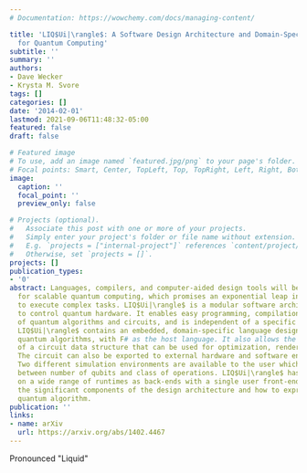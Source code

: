 ```yaml
---
# Documentation: https://wowchemy.com/docs/managing-content/

title: 'LIQ$Ui|\rangle$: A Software Design Architecture and Domain-Specific Language
  for Quantum Computing'
subtitle: ''
summary: ''
authors:
- Dave Wecker
- Krysta M. Svore
tags: []
categories: []
date: '2014-02-01'
lastmod: 2021-09-06T11:48:32-05:00
featured: false
draft: false

# Featured image
# To use, add an image named `featured.jpg/png` to your page's folder.
# Focal points: Smart, Center, TopLeft, Top, TopRight, Left, Right, BottomLeft, Bottom, BottomRight.
image:
  caption: ''
  focal_point: ''
  preview_only: false

# Projects (optional).
#   Associate this post with one or more of your projects.
#   Simply enter your project's folder or file name without extension.
#   E.g. `projects = ["internal-project"]` references `content/project/deep-learning/index.md`.
#   Otherwise, set `projects = []`.
projects: []
publication_types:
- '0'
abstract: Languages, compilers, and computer-aided design tools will be essential
  for scalable quantum computing, which promises an exponential leap in our ability
  to execute complex tasks. LIQ$Ui|\rangle$ is a modular software architecture designed
  to control quantum hardware. It enables easy programming, compilation, and simulation
  of quantum algorithms and circuits, and is independent of a specific quantum architecture.
  LIQ$Ui|\rangle$ contains an embedded, domain-specific language designed for programming
  quantum algorithms, with F# as the host language. It also allows the extraction
  of a circuit data structure that can be used for optimization, rendering, or translation.
  The circuit can also be exported to external hardware and software environments.
  Two different simulation environments are available to the user which allow a trade-off
  between number of qubits and class of operations. LIQ$Ui|\rangle$ has been implemented
  on a wide range of runtimes as back-ends with a single user front-end. We describe
  the significant components of the design architecture and how to express any given
  quantum algorithm.
publication: ''
links:
- name: arXiv
  url: https://arxiv.org/abs/1402.4467
---
```

Pronounced \"Liquid\"
